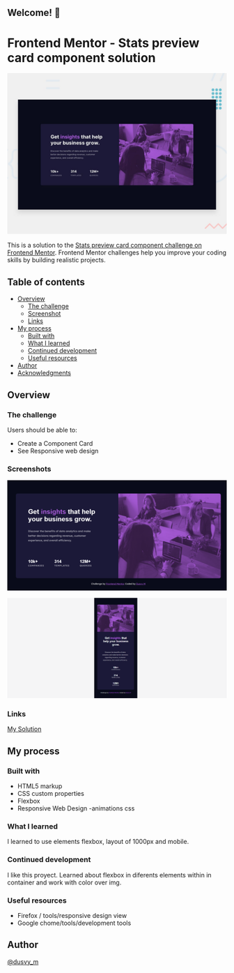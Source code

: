 ## Welcome! 👋

# Frontend Mentor - Stats preview card component solution
![Design preview for the Stats preview card component coding challenge](./design/desktop-preview.jpg)

This is a solution to the [Stats preview card component challenge on Frontend Mentor](https://www.frontendmentor.io/challenges/stats-preview-card-component-8JqbgoU62). Frontend Mentor challenges help you improve your coding skills by building realistic projects. 

## Table of contents

- [Overview](#overview)
  - [The challenge](#the-challenge)
  - [Screenshot](#screenshot)
  - [Links](#links)
- [My process](#my-process)
  - [Built with](#built-with)
  - [What I learned](#what-i-learned)
  - [Continued development](#continued-development)
  - [Useful resources](#useful-resources)
- [Author](#author)
- [Acknowledgments](#acknowledgments)

## Overview

### The challenge

Users should be able to:

- Create a Component Card 
- See Responsive web design

### Screenshots

![](https://github.com/dovelm/FEM-stats-preview-card-component-main/blob/main/screenshots/desktop%20design.png)

![](https://github.com/dovelm/FEM-stats-preview-card-component-main/blob/main/screenshots/mobile.png)


### Links

[My Solution](https://dovelm.github.io/FEM-stats-preview-card-component-main)


## My process

### Built with

- HTML5 markup
- CSS custom properties
- Flexbox
- Responsive Web Design
-animations css 

### What I learned

I learned to use elements flexbox, layout of 1000px and mobile.

### Continued development

 I like this proyect. Learned about flexbox in diferents elements within in container and work with color over img.

### Useful resources

- Firefox / tools/responsive design view
- Google chome/tools/development tools

## Author
[@dusvy_m](https://github.com/dovelm)

